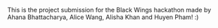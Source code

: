 
This is the project submission for the Black Wings hackathon made by Ahana Bhattacharya, Alice Wang, Alisha Khan and Huyen Pham! :)

